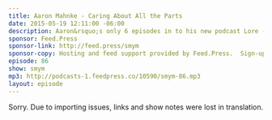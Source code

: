 ```yaml
---
title: Aaron Mahnke - Caring About All the Parts
date: 2015-05-19 12:11:00 -06:00
description: Aaron&rsquo;s only 6 episodes in to his new podcast Lore - a bi-weekly podcast about the history behind scary stories - but his attention to all the details of producing a story-driven podcast has resulted in unexpected but well deserved attention and popularity.
sponsor: Feed.Press
sponsor-link: http://feed.press/smym
sponsor-copy: Hosting and feed support provided by Feed.Press.  Sign-up today and try FeedPress on a 14 day trial (no contracts or commitments). Use promo code "smym" during checkout to get 10% off your first year.
episode: 86
show: smym
mp3: http://podcasts-1.feedpress.co/10590/smym-86.mp3
layout: episode
---
```


Sorry. Due to importing issues, links and show notes were lost in translation.
